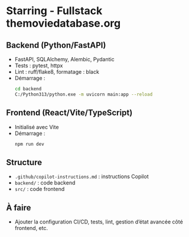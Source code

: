 # Starring - Fullstack themoviedatabase.org

## Backend (Python/FastAPI)
- FastAPI, SQLAlchemy, Alembic, Pydantic
- Tests : pytest, httpx
- Lint : ruff/flake8, formatage : black
- Démarrage :
  ```sh
  cd backend
  C:/Python313/python.exe -m uvicorn main:app --reload
  ```

## Frontend (React/Vite/TypeScript)
- Initialisé avec Vite
- Démarrage :
  ```sh
  npm run dev
  ```

## Structure
- `.github/copilot-instructions.md` : instructions Copilot
- `backend/` : code backend
- `src/` : code frontend

## À faire
- Ajouter la configuration CI/CD, tests, lint, gestion d’état avancée côté frontend, etc.
